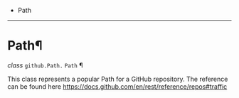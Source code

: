   + Path

* * *
# Path¶

_class_ `github.Path.`  `Path` ¶

This class represents a popular Path for a GitHub repository. The reference can be found here https://docs.github.com/en/rest/reference/repos#traffic
